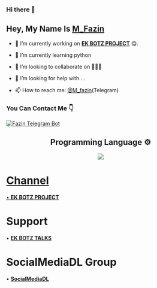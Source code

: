 ### Hi there 👋

<!--
**FazinEk** is a ✨ _special_ ✨ repository because its `README.md` (this file) appears on your GitHub profile.

Here are some ideas to get you started:

- 🔭 I’m currently working on ...
- 🌱 I’m currently learning ...
- 👯 I’m looking to collaborate on ...
- 🤔 I’m looking for help with ...
- 💬 Ask me about ...
- 📫 How to reach me: ...
- 😄 Pronouns: ...
- ⚡ Fun fact: ...
-->


## Hey, My Name Is [M_Fazin](https://telegram.dog/M_fazin)

- 🔭 I’m currently working on <b>[EK BOTZ PROJECT](https://t.me/EKBOTZ_UPDATE)</b> 😋.

- 🌱 I’m currently learning python

- 👯 I’m looking to collaborate on 🤷🏻‍♂️

- 🤔 I’m looking for help with ...

- 📫 How to reach me: [@M_fazin](https://telegram.dog/M_fazin)(Telegram)

### You Can Contact Me 👇

[![Fazin Telegram Bot](https://cdn.jsdelivr.net/npm/simple-icons@3.2.0/icons/telegram.svg)](https://telegram.dog/M_fazin_bot)



### <h2 align="center">Programming Language ⚙️</h2>
<p align="center">
    <a href="https://www.python.org" target="_blank">
        <img
            src="https://img.shields.io/badge/Python-blue?&style=for-the-badge&logo=python"
        />
</p>

# Channel
• <b>[EK BOTZ PROJECT](https://t.me/EKBOTZ_UPDATE)</b>

# Support
• <b>[EK BOTZ TALKS](https://t.me/EKBOTZ_SUPPORT)</b>

# SocialMediaDL Group
• <b>[SocialMediaDL](https://t.me/SocialMediaDL)</b>


